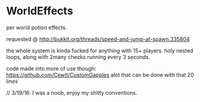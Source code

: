 # WorldEffects
per world potion effects.

requested @ http://bukkit.org/threads/speed-and-jump-at-spawn.335804

the whole system is kinda fucked for anything with 15+ players.
holy nested loops, along with 2many checks running every 3 seconds.

code made into more of use though: https://github.com/Cewlt/CustomGapples
alot that can be done with that 20 lines

// 3/19/16: I was a noob, enjoy my shitty conventions.
